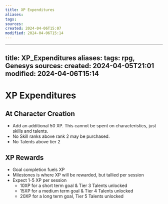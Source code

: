 ```yaml
---
title: XP Expenditures
aliases: 
tags: 
sources:
created: 2024-04-06T15:07
modified: 2024-04-06T15:14
---
```

 ---
title: XP_Expenditures
aliases: 
tags: rpg, Genesys
sources:
created: 2024-04-05T21:01
modified: 2024-04-06T15:14
---

# XP Expenditures

## At Character Creation

- Add an additional 50 XP. This cannot be spent on characteristics, just skills and talents.  
- No Skill ranks above rank 2 may be purchased.  
- No Talents above tier 2

## XP Rewards

- Goal completion fuels XP
- Milestones is where XP will be rewarded, but tallied per session
- Expect 1-5 XP per session
    - 10XP for a short term goal & Tier 3 Talents unlocked
    - 15XP for a medium term goal & Tier 4 Talents unlocked
    - 20XP for a long term goal, Tier 5 Talents unlocked
